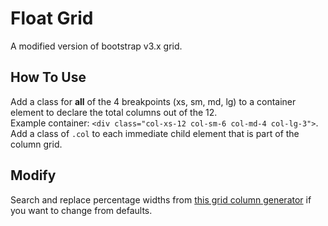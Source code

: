 # Float Grid
A modified version of bootstrap v3.x grid.

## How To Use
Add a class for **all** of the 4 breakpoints (xs, sm, md, lg) to a container element to declare the total columns out of the 12.<br />
Example container: `<div class="col-xs-12 col-sm-6 col-md-4 col-lg-3">`.<br />
Add a class of `.col` to each immediate child element that is part of the column grid.

## Modify
Search and replace percentage widths from [this grid column generator](http://thestizmedia.com/grid-column-generator/) if you want to change from defaults.

